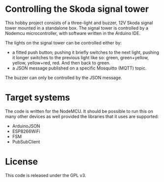 # Controlling the Skoda signal tower
This hobby project consists of a three-light and buzzer, 12V Skoda signal tower mounted in a standalone box. The signal tower is controlled by a Nodemcu microcontroller, with software written in the Arduino IDE.

The lights on the signal tower can be controlled either by:
- a fitted push button; pushing it briefly switches to the next light, pushing it longer switches to the previous light like so: green, green+yellow, yellow, yellow+red, red. And then back to green.
- a JSON message published on a specific Mosquitto (MQTT) topic.

The buzzer can only be controlled by the JSON message.

# Target systems
The code is written for the NodeMCU. It should be possible to run this on many other devices as well provided the libraries that it uses are supported:

- ArduinoJSON
- ESP8266WiFi
- FSM
- PubSubClient

# License
This code is released under the GPL v3.
